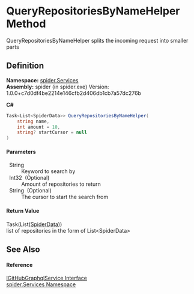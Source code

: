 # QueryRepositoriesByNameHelper Method


QueryRepositoriesByNameHelper splits the incoming request into smaller parts



## Definition
**Namespace:** <a href="c6df77e0-28de-d4ed-9b46-1241a40828db">spider.Services</a>  
**Assembly:** spider (in spider.exe) Version: 1.0.0+c7d0df4be2214e146cfb2d406db1cb7a57dc276b

**C#**
``` C#
Task<List<SpiderData>> QueryRepositoriesByNameHelper(
	string name,
	int amount = 10,
	string? startCursor = null
)
```



#### Parameters
<dl><dt>  String</dt><dd>Keyword to search by</dd><dt>  Int32  (Optional)</dt><dd>Amount of repositories to return</dd><dt>  String  (Optional)</dt><dd>The cursor to start the search from</dd></dl>

#### Return Value
Task(List(<a href="c0c784bf-c2ba-668f-3837-4e1d39c9d7e4">SpiderData</a>))  
list of repositories in the form of List&lt;SpiderData&gt;

## See Also


#### Reference
<a href="49f43a60-85f7-cd01-153e-ca0b9cad4a78">IGitHubGraphqlService Interface</a>  
<a href="c6df77e0-28de-d4ed-9b46-1241a40828db">spider.Services Namespace</a>  
